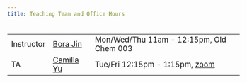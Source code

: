 ```yaml
---
title: Teaching Team and Office Hours
---
```


<style>
  .column {
  width: 100%;
  }

  table {
  width: 525px;
  font-size: 17px;
  font-weight: 400;
  padding-top: 5px;
  padding-bottom: 5px;
  }
  
  
</style>
  
  
|            |                     |     |
|------------|---------------------|-----|
| Instructor | [Bora Jin](mailto:bora.jin@duke.edu) | Mon/Wed/Thu 11am - 12:15pm, Old Chem 003 |
| TA         | [Camilla Yu](mailto:yue.yu652@duke.edu) | Tue/Fri 12:15pm - 1:15pm, [zoom](https://sakai.duke.edu/portal/site/075d15cd-07a5-4c1d-91bb-8aa4a955b02d/page/b75a3cdb-4a3e-4d75-a238-9299c2c50b41) |